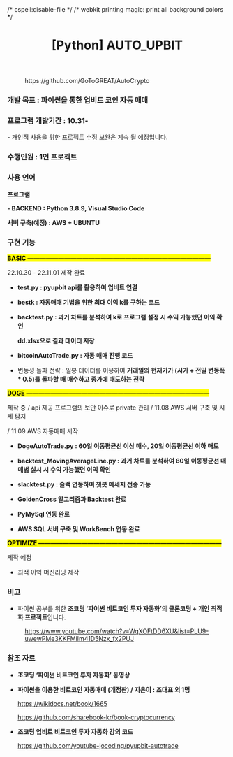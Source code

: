 <html><head><meta http-equiv="Content-Type" content="text/html; charset=utf-8"/>
/* cspell:disable-file */
/* webkit printing magic: print all background colors */
<header><h1 class="page-title">[Python] AUTO_UPBIT</h1></header><div class="page-body"><p id="e9db425c-e548-476c-aef3-0e2eb7a9200e" class="">
</p><figure id="2cff5c05-d7a8-4fad-8895-52a02902225c"><div class="source">https://github.com/GoToGREAT/AutoCrypto</div></figure><p id="81f4a69d-cec9-494e-b652-0f27a49012d9" class="">
</p><p id="7c5711ef-0cd4-4d04-b0af-e785c81cf1ff" class="">
</p><h3 id="d7cb8e37-ffe1-4c66-8f16-544ee93e6670" class="">개발 목표 : 파이썬을 통한 업비트 코인 자동 매매</h3><h3 id="ea0f6e09-1213-4b15-96d7-7e3bde784a55" class="">프로그램 개발기간 : 10.31-</h3><p id="34dbc56f-d278-4ac9-92ef-56ccb1d0d3c8" class=""> - 개인적 사용을 위한 프로젝트 수정 보완은 계속 될 예정입니다.</p><h3 id="3926de53-19af-4c4c-90d2-de52bdc72a46" class="">수행인원 : 1인 프로젝트</h3><h3 id="021619e7-698c-492b-b28a-ebfec909acff" class="">사용 언어</h3><p id="2aa8122a-bc62-449b-80da-ee029900141b" class=""><strong>프로그램</strong></p><p id="e3db640c-0f66-4dc9-b902-49e418cf3d84" class=""><strong> - BACKEND : Python 3.8.9, Visual Studio Code</strong></p><p id="b2243a68-eaa9-4d17-9dd1-2b0b0fa8b36c" class="">
</p><p id="8b58206c-10b8-48df-a12d-e3ae247c7106" class=""><strong>서버 구축(예정) : AWS + UBUNTU</strong></p><p id="ecad3935-b4bc-4160-b42a-911f905944f0" class="">
</p><h3 id="f7b0b5eb-7f58-4fd2-a59b-6cd9eb63c8ee" class="">구현 기능</h3><p id="7f4ed759-eff5-4fb5-bb83-bfd2388abecd" class="">
</p><p id="9e10d0e2-bbaa-4818-bdda-1bb82e1d0ba3" class=""><strong><mark class="highlight-gray_background">BASIC   ——————————————————————————————</mark></strong><div class="indented"><p id="c2bf89e6-267e-4019-89d8-28680e9b50ab" class="">22.10.30 - 22.11.01 제작 완료</p></div></p><ul id="8b991b80-8e55-4b23-aa9f-7397421d4bb9" class="bulleted-list"><li style="list-style-type:disc"><strong>test.py  : pyupbit api를 활용하여 업비트 연결</strong></li></ul><ul id="52eb647e-8aa1-4bfb-b2bf-6858aa89e972" class="bulleted-list"><li style="list-style-type:disc"><strong>bestk : 자동매매 기법을 위한 최대 이익 k를 구하는 코드</strong></li></ul><ul id="e04f687a-e91e-407f-81bc-082cc8f4dd6e" class="bulleted-list"><li style="list-style-type:disc"><strong>backtest.py : 과거 차트를 분석하여 k로 프로그램 설정 시 수익 가능했던 이익 확인</strong><p id="bb2078cc-bf42-4c19-9c84-30510866a1f0" class=""><strong>                      dd.xlsx으로 결과 데이터 저장</strong></p></li></ul><ul id="660e69dc-fd19-47d6-9dd8-e7374edffba1" class="bulleted-list"><li style="list-style-type:disc"><strong>bitcoinAutoTrade.py : 자동 매매 진행 코드</strong></li></ul><ul id="d61b80b5-b754-48dc-a76a-b62da525f7a6" class="bulleted-list"><li style="list-style-type:disc"> 변동성 돌파 전략 : 일봉 데이터를 이용하여 <strong>거래일의 현재가가 (시가 + 전일 변동폭 * 0.5)를 돌파할 때 매수하고 종가에 매도하는 전략</strong></li></ul><p id="9873780e-8b6b-426d-9abe-0490ee9cac95" class="">
</p><p id="847e6f91-634b-4687-b32c-f095f44e0e4e" class=""><strong><mark class="highlight-gray_background"> DOGE ——————————————————————————————</mark></strong><div class="indented"><p id="51f3dd76-832c-4ac2-870b-8fe18607bde0" class="">제작 중 / api 제공 프로그램의 보안 이슈로 private 관리 / 11.08 AWS 서버 구축 및 시세 탐지</p><p id="999c35b2-d091-4ae7-9795-237f2713617d" class="">/ 11.09 AWS 자동매매 시작</p></div></p><ul id="c571944d-d309-4d7f-86d0-4e5152c997e5" class="bulleted-list"><li style="list-style-type:disc"><strong>DogeAutoTrade.py :  60일 이동평균선 이상 매수, 20일 이동평균선 이하 매도</strong></li></ul><ul id="b326e7c1-e482-4481-a0f4-4469f073e623" class="bulleted-list"><li style="list-style-type:disc"><strong>backtest_MovingAverageLine.py : 과거 차트를 분석하여 60일 이동평균선 매매법 실시 시 수익 가능했던 이익 확인</strong></li></ul><ul id="b23932c4-990a-4cab-bc57-3cac32165961" class="bulleted-list"><li style="list-style-type:disc"><strong>slacktest.py : 슬랙 연동하여 챗봇 메세지 전송 가능</strong></li></ul><ul id="2b59662b-6aeb-4e72-ba06-d83d1c0b0895" class="bulleted-list"><li style="list-style-type:disc"><strong>GoldenCross 알고리즘과 Backtest 완료</strong></li></ul><ul id="44fb8ddb-2610-45cd-9557-1533c1c1ff76" class="bulleted-list"><li style="list-style-type:disc"><strong>PyMySql 연동 완료</strong></li></ul><ul id="8a8771d7-b19f-41e8-bc24-4c4332e91fe8" class="bulleted-list"><li style="list-style-type:disc"><strong>AWS SQL 서버 구축 및 WorkBench 연동 완료</strong></li></ul><p id="d1323d07-88cb-4f71-8298-4b5e0d63cc39" class="">
</p><p id="17f26a50-617b-4062-b7a7-f196b239ac7f" class=""><strong><mark class="highlight-gray_background">OPTIMIZE  ——————————————————————————————</mark></strong><div class="indented"><p id="d7ba8c18-9e91-4025-9f14-2ba450e236f4" class="">제작 예정</p></div></p><ul id="0b033e5e-6c32-471b-b996-897ac3fcb4b3" class="bulleted-list"><li style="list-style-type:disc">최적 이익 머신러닝 제작</li></ul><p id="a5c9e1fc-5391-4edd-b73f-c258429c64fd" class="">
</p><h3 id="efe8528d-c3a8-4a52-9a72-4881db004f52" class="">비고</h3><ul id="4471fbe4-28c1-4614-a4b2-502698ef6bfb" class="bulleted-list"><li style="list-style-type:disc"> 파이썬 공부를 위한 <strong>조코딩 ‘파이썬 비트코인 투자 자동화’</strong>의<strong> 클론코딩 + 개인 최적화 프로젝트</strong>입니다.</li></ul><figure id="322fefb6-14a7-44b3-82b6-59c04f7d9325"><div class="source"><a href="https://www.youtube.com/watch?v=WgXOFtDD6XU&amp;list=PLU9-uwewPMe3KKFMiIm41D5Nzx_fx2PUJ">https://www.youtube.com/watch?v=WgXOFtDD6XU&amp;list=PLU9-uwewPMe3KKFMiIm41D5Nzx_fx2PUJ</a></div></figure><p id="ddc1c0de-87ab-473b-ab1a-de77888b11f7" class="">
</p><h3 id="db560d10-b407-4264-8765-b01a430c174d" class="">참조 자료</h3><ul id="94e9997d-752d-486f-953b-00ccdad135ae" class="bulleted-list"><li style="list-style-type:disc"> <strong>조코딩 ‘파이썬 비트코인 투자 자동화’ 동영상</strong></li></ul><p id="7d10e37e-975d-4c1b-8c7e-98ff5c89a013" class="">
</p><ul id="355a34f8-38c4-4e1e-b816-26022f4604af" class="bulleted-list"><li style="list-style-type:disc"> <strong><strong>파이썬을 이용한 비트코인 자동매매 (개정판) / 지은이 : 조대표 외 1명</strong></strong><p id="7051d72c-b88e-4cd4-add5-349d9f914c88" class=""><a href="https://wikidocs.net/book/1665">https://wikidocs.net/book/1665</a></p><p id="780a619e-48fe-4819-849b-f6effbbd2bf3" class=""><a href="https://www.youtube.com/redirect?event=comments&amp;redir_token=QUFFLUhqbVY2bUhrZ0NXVkt1a2pDS0w3TkhyUDZIQjhJUXxBQ3Jtc0tuaEY0X3h6cm9TUEFDZ3FjLWRGTlNNaXVjTWRkdDJNcXp6TUNMWUJqX0hoX3YxZjNNekxKX0pFUlFSaGJ2dWtyeE12aWtSQlV0Y0QySUwzSGtGdXhCZXpzRFYzYzd1N3U4bjZ2WHA3ZDg0YUpTOTFLbw&amp;q=https%3A%2F%2Fgithub.com%2Fsharebook-kr%2Fbook-cryptocurrency&amp;stzid=Ugxp4ms5JELsICxVPCx4AaABAg">https://github.com/sharebook-kr/book-cryptocurrency</a></p><p id="a7604295-01fb-494f-b489-ddede145673a" class="">
</p></li></ul><ul id="cd52fb74-42fb-4838-bfc9-53e45868ea99" class="bulleted-list"><li style="list-style-type:disc"><strong>조코딩 업비트 비트코인 투자 자동화 강의 코드</strong><p id="3e3e1838-bf2e-4c4d-ad29-2839a86e9e84" class=""><a href="https://www.youtube.com/redirect?event=comments&amp;redir_token=QUFFLUhqblpzVlBIWVZSNG55WWpJNlVEa0MxT3pVeXZpQXxBQ3Jtc0ttU0NnMXdUbnoyZmUwVExpcnVoSGpTWEE4c2xiNUZpSkU3ak1OdXE5WHhfYWVabDdRMkk3TW1vd2ZBNGVnRHpLVGVMZWVzeFQ2RzZQZ0NLOWx2NUFsY2FPR3NEZFU4MGZJM21qNUU3Vk5XaGhVQVo1aw&amp;q=https%3A%2F%2Fgithub.com%2Fyoutube-jocoding%2Fpyupbit-autotrade&amp;stzid=Ugxp4ms5JELsICxVPCx4AaABAg">https://github.com/youtube-jocoding/pyupbit-autotrade</a></p><p id="4b623673-b86a-4876-a316-0fddfa7cf90a" class="">
</p></li></ul></div></article></body></html>
